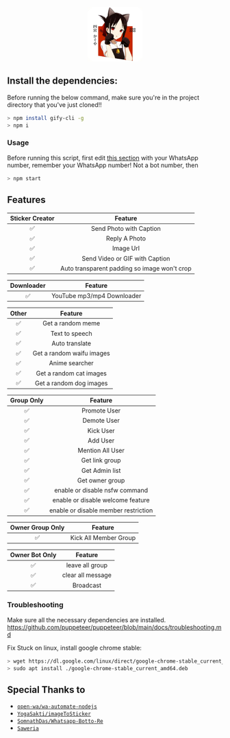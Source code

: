 <p align="center">
<img src="./media/img/Kaguya.png" width="128" height="128"/>
</p>

## Install the dependencies:

Before running the below command, make sure you're in the project directory that
you've just cloned!!

```bash
> npm install gify-cli -g
> npm i
```

### Usage

Before running this script, first edit [this section](https://github.com/MhankBarBar/whatsapp-bot/blob/master/msgHndlr.js#L67) with your WhatsApp number, remember your WhatsApp number! Not a bot number, then

```bash
> npm start
```

## Features

| Sticker Creator |                   Feature                    |
| :-------------: | :------------------------------------------: |
|       ✅        |           Send Photo with Caption            |
|       ✅        |                Reply A Photo                 |
|       ✅        |                  Image Url                   |
|       ✅        |        Send Video or GIF with Caption        |
|       ✅        | Auto transparent padding so image won't crop |

| Downloader |          Feature           |
| :--------: | :------------------------: |
|     ✅     | YouTube mp3/mp4 Downloader |

| Other |          Feature          |
| :---: | :-----------------------: |
|  ✅   |     Get a random meme     |
|  ✅   |      Text to speech       |
|  ✅   |      Auto translate       |
|  ✅   | Get a random waifu images |
|  ✅   |      Anime searcher       |
|  ✅   |  Get a random cat images  |
|  ✅   |  Get a random dog images  |

| Group Only |               Feature                |
| :--------: | :----------------------------------: |
|     ✅     |             Promote User             |
|     ✅     |             Demote User              |
|     ✅     |              Kick User               |
|     ✅     |               Add User               |
|     ✅     |           Mention All User           |
|     ✅     |            Get link group            |
|     ✅     |            Get Admin list            |
|     ✅     |           Get owner group            |
|     ✅     |    enable or disable nsfw command    |
|     ✅     |  enable or disable welcome feature   |
|     ✅     | enable or disable member restriction |

| Owner Group Only |        Feature        |
| :--------------: | :-------------------: |
|        ✅        | Kick All Member Group |

| Owner Bot Only |      Feature      |
| :------------: | :---------------: |
|       ✅       |  leave all group  |
|       ✅       | clear all message |
|       ✅       |     Broadcast     |

### Troubleshooting

Make sure all the necessary dependencies are installed.
https://github.com/puppeteer/puppeteer/blob/main/docs/troubleshooting.md

Fix Stuck on linux, install google chrome stable:

```bash
> wget https://dl.google.com/linux/direct/google-chrome-stable_current_amd64.deb
> sudo apt install ./google-chrome-stable_current_amd64.deb
```

## Special Thanks to

- [`open-wa/wa-automate-nodejs`](https://github.com/open-wa/wa-automate-nodejs)
- [`YogaSakti/imageToSticker`](https://github.com/YogaSakti/imageToSticker)
- [`SomnathDas/Whatsapp-Botto-Re`](https://github.com/SomnathDas/Whatsapp-Botto-Re)
- [`Saweria`](https://saweria.co/donate/mhankbarbar)
